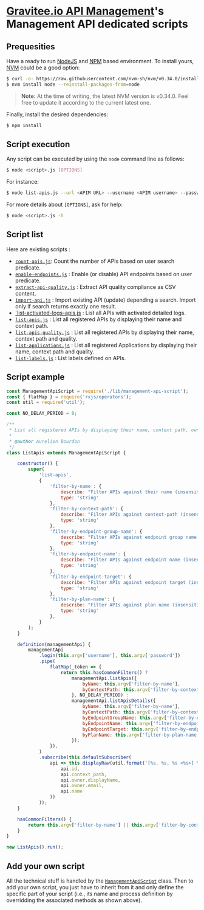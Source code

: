 # [Gravitee.io API Management](https://gravitee.io/products/apim/)'s Management API dedicated scripts

## Prequesities 

Have a ready to run [NodeJS](https://nodejs.org/en/) and [NPM](https://www.npmjs.com/) based environment.
To install yours, [NVM](https://github.com/nvm-sh/nvm) could be a good option:

```bash
$ curl -o- https://raw.githubusercontent.com/nvm-sh/nvm/v0.34.0/install.sh | bash
$ nvm install node --reinstall-packages-from=node
```

> **Note:** At the time of writing, the latest NVM version is v0.34.0. Feel free to update it according to the current latest one.

Finally, install the desired dependencies:

```bash
$ npm install
```

## Script execution

Any script can be executed by using the `node` command line as follows:

```bash
$ node <script>.js [OPTIONS]
```

For instance:

```bash
$ node list-apis.js --url <APIM URL> --username <APIM username> --password <APIM password> --query-filter products
```

For more details about `[OPTIONS]`, ask for help:
```bash
$ node <script>.js -h
```

## Script list

Here are existing scripts :
- [`count-apis.js`](./count-apis.js): Count the number of APIs based on user search predicate.
- [`enable-endpoints.js`](./enable-endpoints.js) : Enable (or disable) API endpoints based on user predicate.
- [`extract-api-quality.js`](./extract-api-quality.js) : Extract API quality compliance as CSV content.
- [`import-api.js`](./import-api.js) : Import existing API (update) depending a search. Import only if search returns exactly one result.
- [`list-activated-logs-apis.js](./list-activated-logs-apis.js) : List all APIs with activated detailed logs. 
- [`list-apis.js`](./list-apis.js) : List all registered APIs by displaying their name and context path.
- [`list-apis-quality.js`](./list-apis-quality.js) : List all registered APIs by displaying their name, context path and quality.
- [`list-applications.js`](./list-applications.js) : List all registered Applications by displaying their name, context path and quality.
- [`list-labels.js`](./list-labels.js) : List labels defined on APIs.

## Script example

```js
const ManagementApiScript = require('./lib/management-api-script');
const { flatMap } = require('rxjs/operators');
const util = require('util');

const NO_DELAY_PERIOD = 0;

/**
 * List all registered APIs by displaying their name, context path, owner name and owner email.
 *
 * @author Aurelien Bourdon
 */
class ListApis extends ManagementApiScript {

    constructor() {
        super(
            'list-apis',
            {
                'filter-by-name': {
                    describe: "Filter APIs against their name (insensitive regex)",
                    type: 'string'
                },
                'filter-by-context-path': {
                    describe: "Filter APIs against context-path (insensitive regex)",
                    type: 'string'
                },
                'filter-by-endpoint-group-name': {
                    describe: "Filter APIs against endpoint group name (insensitive regex)",
                    type: 'string'
                },
                'filter-by-endpoint-name': {
                    describe: "Filter APIs against endpoint name (insensitive regex)",
                    type: 'string'
                },
                'filter-by-endpoint-target': {
                    describe: "Filter APIs against endpoint target (insensitive regex)",
                    type: 'string'
                },
                'filter-by-plan-name': {
                    describe: "Filter APIs against plan name (insensitive regex)",
                    type: 'string'
                },
            }
        );
    }

    definition(managementApi) {
        managementApi
            .login(this.argv['username'], this.argv['password'])
            .pipe(
                flatMap(_token => {
                    return this.hasCommonFilters() ?
                        managementApi.listApis({
                            byName: this.argv['filter-by-name'],
                            byContextPath: this.argv['filter-by-context-path']
                        }, NO_DELAY_PERIOD) :
                        managementApi.listApisDetails({
                            byName: this.argv['filter-by-name'],
                            byContextPath: this.argv['filter-by-context-path'],
                            byEndpointGroupName: this.argv['filter-by-endpoint-group-name'],
                            byEndpointName: this.argv['filter-by-endpoint-name'],
                            byEndpointTarget: this.argv['filter-by-endpoint-target'],
                            byPlanName: this.argv['filter-by-plan-name']
                        });
                }),
            )
            .subscribe(this.defaultSubscriber(
                api => this.displayRaw(util.format('[%s, %s, %s <%s>] %s',
                    api.id,
                    api.context_path,
                    api.owner.displayName,
                    api.owner.email,
                    api.name
                ))
            ));
    }

    hasCommonFilters() {
        return this.argv['filter-by-name'] || this.argv['filter-by-context-path'];
    }
}

new ListApis().run();
```

## Add your own script

All the technical stuff is handled by the [`ManagementApiScript`](./lib/management-api-script.js) class. Then to add your own script, you just have to inherit from it and only define the specific part of your script (i.e., its name and process definition by overridding the associated methods as shown above).